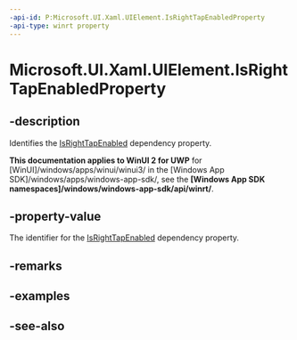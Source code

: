 ```yaml
---
-api-id: P:Microsoft.UI.Xaml.UIElement.IsRightTapEnabledProperty
-api-type: winrt property
---
```


<!-- Property syntax
public Windows.UI.Xaml.DependencyProperty IsRightTapEnabledProperty { get; }
-->

# Microsoft.UI.Xaml.UIElement.IsRightTapEnabledProperty

## -description
Identifies the [IsRightTapEnabled](uielement_isrighttapenabled.md) dependency property.

**This documentation applies to WinUI 2 for UWP** for [WinUI]/windows/apps/winui/winui3/ in the [Windows App SDK]/windows/apps/windows-app-sdk/, see the **[Windows App SDK namespaces]/windows/windows-app-sdk/api/winrt/**.

## -property-value
The identifier for the [IsRightTapEnabled](uielement_isrighttapenabled.md) dependency property.

## -remarks

## -examples

## -see-also
